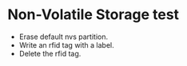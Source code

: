 # Non-Volatile Storage test

- Erase default nvs partition.
- Write an rfid tag with a label.
- Delete the rfid tag.
